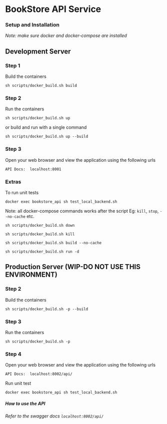 # BookStore API Service

### Setup and Installation
_Note: make sure docker and docker-compose are installed_


## Development Server

### Step 1
Build the containers
```shell script
sh scripts/docker_build.sh build
```

### Step 2
Run the containers
```shell script
sh scripts/docker_build.sh up
```

or build and run with a single command
```shell script
sh scripts/docker_build.sh up --build
```

### Step 3
Open your web browser and view the application using the following urls
```
API Docs:  localhost:8001
```
### Extras
To run unit tests
```shell script
docker exec bookstore_api sh test_local_backend.sh
```
Note: all docker-compose commands works after the script
Eg: `kill`, `stop`, `--no-cache` etc.
```shell script
sh scripts/docker_build.sh down
```
```shell script
sh scripts/docker_build.sh kill
```
```shell script
sh scripts/docker_build.sh build --no-cache
```
```shell script
sh scripts/docker_build.sh run -d
```



## Production Server (WIP-DO NOT USE THIS ENVIRONMENT)

### Step 2
Build the containers
```shell script
sh scripts/docker_build.sh -p --build
```

### Step 3
Run the containers
```shell script
sh scripts/docker_build.sh -p
```

### Step 4
Open your web browser and view the application using the following urls
```
API Docs:  localhost:8002/api/
```

Run unit test
```shell script
docker exec bookstore_api sh test_local_backend.sh
```


##### How to use the API
_Refer to the swagger docs `localhost:8002/api/`_
